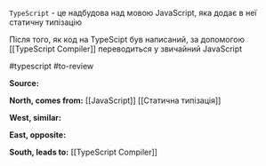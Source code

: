`TypeScript` - це надбудова над мовою JavaScript, яка додає в неї статичну типізацію

Після того, як код на TypeScipt був написаний, за допомогою [[TypeScript Compiler]] переводиться у звичайний JavaScript 

#typescript #to-review

**Source:**


**North, comes from:**
[[JavaScript]]
[[Статична типізація]]

**West, similar:**


**East, opposite:**


**South, leads to:**
[[TypeScript Compiler]]

